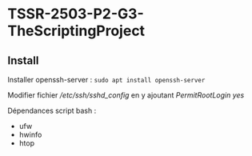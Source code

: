 # TSSR-2503-P2-G3-TheScriptingProject

## Install

Installer openssh-server : `sudo apt install openssh-server`

Modifier fichier */etc/ssh/sshd_config* en y ajoutant *PermitRootLogin yes*

Dépendances script bash :

* ufw
* hwinfo
* htop
